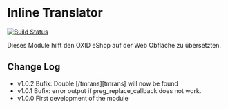 Inline Translator
=================

[![Build Status](https://travis-ci.org/TumTum/oxid-inline-translator.svg?branch=main)](https://travis-ci.org/TumTum/oxid-inline-translator)

Dieses Module hilft den OXID eShop auf der Web Obfläche zu übersetzten.

Change Log
----------
 - v1.0.2 Bufix: Double [/tmrans][tmrans] will now be found
 - v1.0.1 Bufix: error output if preg_replace_callback does not work.
 - v1.0.0 First development of the module
